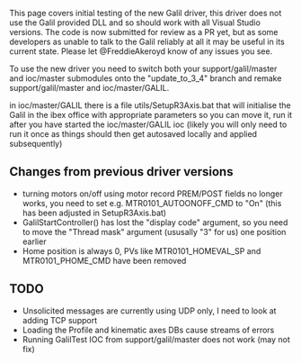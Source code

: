 This page covers initial testing of the new Galil driver, this driver does not use the Galil provided DLL and so should work with all Visual Studio versions. The code is now submitted for review as a PR yet, but as some developers as unable to talk to the Galil reliably at all it may be useful in its current state. Please let @FreddieAkeroyd know of any issues you see.

To use the new driver you need to switch both your support/galil/master and ioc/master submodules onto the "update_to_3_4" branch and remake support/galil/master and ioc/master/GALIL.

in ioc/master/GALIL there is a file  utils/SetupR3Axis.bat  that will initialise the Galil in the ibex office with appropriate parameters so you can move it, run it after you have started the ioc/master/GALIL ioc (likely you will only need to run it once as things should then get autosaved locally and applied subsequently)
 
## Changes from previous driver versions

* turning motors on/off using motor record PREM/POST fields no longer works, you need to set e.g. MTR0101_AUTOONOFF_CMD to "On" (this has been adjusted in SetupR3Axis.bat)
* GalilStartController() has lost the "display code" argument, so you need to move the "Thread mask" argument (ususally "3" for us) one position earlier
* Home position is always 0, PVs like MTR0101_HOMEVAL_SP and MTR0101_PHOME_CMD have been removed 

## TODO

* Unsolicited messages are currently using UDP only, I need to look at adding TCP support
* Loading the Profile and kinematic axes DBs cause streams of errors 
* Running GalilTest IOC from support/galil/master does not work (may not fix)
  